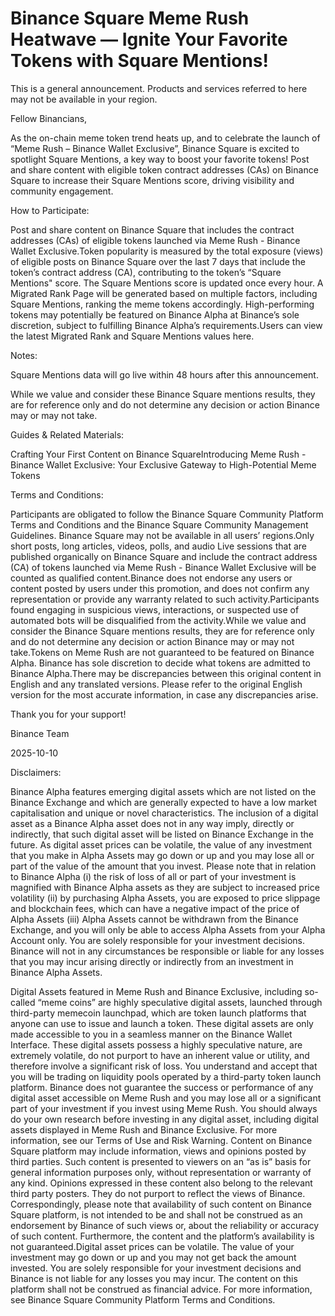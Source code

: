 # Binance Square Meme Rush Heatwave — Ignite Your Favorite Tokens with Square Mentions!

This is a general announcement. Products and services referred to here may not be available in your region.

Fellow Binancians,

As the on-chain meme token trend heats up, and to celebrate the launch of “Meme Rush – Binance Wallet Exclusive”, Binance Square is excited to spotlight Square Mentions, a key way to boost your favorite tokens! Post and share content with eligible token contract addresses (CAs) on Binance Square to increase their Square Mentions score, driving visibility and community engagement.

How to Participate:

Post and share content on Binance Square that includes the contract addresses (CAs) of eligible tokens launched via Meme Rush - Binance Wallet Exclusive.Token popularity is measured by the total exposure (views) of eligible posts on Binance Square over the last 7 days that include the token’s contract address (CA), contributing to the token’s “Square Mentions" score. The Square Mentions score is updated once every hour. A Migrated Rank Page will be generated based on multiple factors, including Square Mentions, ranking the meme tokens accordingly. High-performing tokens may potentially be featured on Binance Alpha at Binance’s sole discretion, subject to fulfilling Binance Alpha’s requirements.Users can view the latest Migrated Rank and Square Mentions values here.

Notes: 

Square Mentions data will go live within 48 hours after this announcement.

While we value and consider these Binance Square mentions results, they are for reference only and do not determine any decision or action Binance may or may not take.

Guides & Related Materials:

Crafting Your First Content on Binance SquareIntroducing Meme Rush - Binance Wallet Exclusive: Your Exclusive Gateway to High-Potential Meme Tokens

Terms and Conditions:

Participants are obligated to follow the Binance Square Community Platform Terms and Conditions and the Binance Square Community Management Guidelines. Binance Square may not be available in all users’ regions.Only short posts, long articles, videos, polls, and audio Live sessions that are published organically on Binance Square and include the contract address (CA) of tokens launched via Meme Rush - Binance Wallet Exclusive will be counted as qualified content.Binance does not endorse any users or content posted by users under this promotion, and does not confirm any representation or provide any warranty related to such activity.Participants found engaging in suspicious views, interactions, or suspected use of automated bots will be disqualified from the activity.While we value and consider the Binance Square mentions results, they are for reference only and do not determine any decision or action Binance may or may not take.Tokens on Meme Rush are not guaranteed to be featured on Binance Alpha. Binance has sole discretion to decide what tokens are admitted to Binance Alpha.There may be discrepancies between this original content in English and any translated versions. Please refer to the original English version for the most accurate information, in case any discrepancies arise.

Thank you for your support!

Binance Team

2025-10-10

Disclaimers: 

Binance Alpha features emerging digital assets which are not listed on the Binance Exchange and which are generally expected to have a low market capitalisation and unique or novel characteristics. The inclusion of a digital asset as a Binance Alpha asset does not in any way imply, directly or indirectly, that such digital asset will be listed on Binance Exchange in the future.  As digital asset prices can be volatile, the value of any investment that you make in Alpha Assets may go down or up and you may lose all or part of the value of the amount that you invest. Please note that in relation to Binance Alpha (i) the risk of loss of all or part of your investment is magnified with Binance Alpha assets as they are subject to increased price volatility (ii) by purchasing Alpha Assets, you are exposed to price slippage and blockchain fees, which can have a negative impact of the price of Alpha Assets (iii) Alpha Assets cannot be withdrawn from the Binance Exchange, and you will only be able to access Alpha Assets from your Alpha Account only. You are solely responsible for your investment decisions. Binance will not in any circumstances be responsible or liable for any losses that you may incur arising directly or indirectly from an investment in Binance Alpha Assets.

Digital Assets featured in Meme Rush and Binance Exclusive, including so-called “meme coins” are highly speculative digital assets, launched through third-party memecoin launchpad, which are token launch platforms that anyone can use to issue and launch a token. These digital assets are only made accessible to you in a seamless manner on the Binance Wallet Interface. These digital assets possess a highly speculative nature, are extremely volatile, do not purport to have an inherent value or utility, and therefore involve a significant risk of loss. You understand and accept that you will be trading on liquidity pools operated by a third-party token launch platform. Binance does not guarantee the success or performance of any digital asset accessible on Meme Rush and you may lose all or a significant part of your investment if you invest using Meme Rush. You should always do your own research before investing in any digital asset, including digital assets displayed in Meme Rush and Binance Exclusive. For more information, see our Terms of Use and Risk Warning. Content on Binance Square platform may include information, views and opinions posted by third parties. Such content is presented to viewers on an “as is” basis for general information purposes only, without representation or warranty of any kind. Opinions expressed in these content also belong to the relevant third party posters. They do not purport to reflect the views of Binance. Correspondingly, please note that availability of such content on Binance Square platform, is not intended to be and shall not be construed as an endorsement by Binance of such views or, about the reliability or accuracy of such content. Furthermore, the content and the platform’s availability is not guaranteed.Digital asset prices can be volatile. The value of your investment may go down or up and you may not get back the amount invested. You are solely responsible for your investment decisions and Binance is not liable for any losses you may incur. The content on this platform shall not be construed as financial advice. For more information, see Binance Square Community Platform Terms and Conditions.